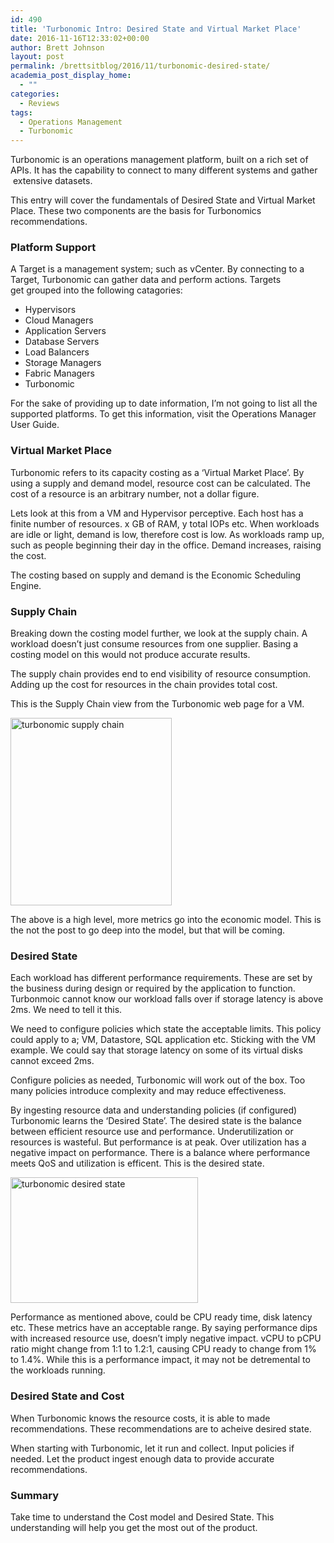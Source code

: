 ```yaml
---
id: 490
title: 'Turbonomic Intro: Desired State and Virtual Market Place'
date: 2016-11-16T12:33:02+00:00
author: Brett Johnson
layout: post
permalink: /brettsitblog/2016/11/turbonomic-desired-state/
academia_post_display_home:
  - ""
categories:
  - Reviews
tags:
  - Operations Management
  - Turbonomic
---
```

Turbonomic is an operations management platform, built on a rich set of APIs. It has the capability to connect to many different systems and gather  extensive datasets.

This entry will cover the fundamentals of Desired State and Virtual Market Place. These two components are the basis for Turbonomics recommendations.

### Platform Support

A Target is a management system; such as vCenter. By connecting to a Target, Turbonomic can gather data and perform actions. Targets get grouped into the following catagories:

  * Hypervisors
  * Cloud Managers
  * Application Servers
  * Database Servers
  * Load Balancers
  * Storage Managers
  * Fabric Managers
  * Turbonomic

For the sake of providing up to date information, I&#8217;m not going to list all the supported platforms. To get this information, visit the Operations Manager User Guide.

### Virtual Market Place

Turbonomic refers to its capacity costing as a &#8216;Virtual Market Place&#8217;. By using a supply and demand model, resource cost can be calculated. The cost of a resource is an arbitrary number, not a dollar figure.

Lets look at this from a VM and Hypervisor perceptive. Each host has a finite number of resources. x GB of RAM, y total IOPs etc. When workloads are idle or light, demand is low, therefore cost is low. As workloads ramp up, such as people beginning their day in the office. Demand increases, raising the cost.

The costing based on supply and demand is the Economic Scheduling Engine.

### Supply Chain

Breaking down the costing model further, we look at the supply chain. A workload doesn&#8217;t just consume resources from one supplier. Basing a costing model on this would not produce accurate results.

The supply chain provides end to end visibility of resource consumption. Adding up the cost for resources in the chain provides total cost.

This is the Supply Chain view from the Turbonomic web page for a VM.

<img class="alignnone size-medium wp-image-493" src="https://sdbrett.com/assets/images/2016/11/Turbonomic-Supply-Chain-258x300.png" alt="turbonomic supply chain" width="258" height="300" srcset="https://sdbrett.com/assets/images2016/11/Turbonomic-Supply-Chain-258x300.png 258w, https://sdbrett.com/assets/images2016/11/Turbonomic-Supply-Chain-260x302.png 260w, https://sdbrett.com/assets/images2016/11/Turbonomic-Supply-Chain.png 646w" sizes="(max-width: 258px) 100vw, 258px" />

The above is a high level, more metrics go into the economic model. This is the not the post to go deep into the model, but that will be coming.

### Desired State

Each workload has different performance requirements. These are set by the business during design or required by the application to function. Turbonmoic cannot know our workload falls over if storage latency is above 2ms. We need to tell it this.

We need to configure policies which state the acceptable limits. This policy could apply to a; VM, Datastore, SQL application etc. Sticking with the VM example. We could say that storage latency on some of its virtual disks cannot exceed 2ms.

Configure policies as needed, Turbonomic will work out of the box. Too many policies introduce complexity and may reduce effectiveness.

By ingesting resource data and understanding policies (if configured) Turbonomic learns the &#8216;Desired State&#8217;. The desired state is the balance between efficient resource use and performance. Underutilization or resources is wasteful. But performance is at peak. Over utilization has a negative impact on performance. There is a balance where performance meets QoS and utilization is efficent. This is the desired state.

<img class="alignnone size-medium wp-image-492" src="https://sdbrett.com/assets/images/2016/11/Turbonomic-Desired-State-300x201.png" alt="turbonomic desired state" width="300" height="201" srcset="https://sdbrett.com/assets/images2016/11/Turbonomic-Desired-State-300x201.png 300w, https://sdbrett.com/assets/images2016/11/Turbonomic-Desired-State-768x516.png 768w, https://sdbrett.com/assets/images2016/11/Turbonomic-Desired-State-260x175.png 260w, https://sdbrett.com/assets/images2016/11/Turbonomic-Desired-State.png 840w" sizes="(max-width: 300px) 100vw, 300px" />

Performance as mentioned above, could be CPU ready time, disk latency etc. These metrics have an acceptable range. By saying performance dips with increased resource use, doesn&#8217;t imply negative impact. vCPU to pCPU ratio might change from 1:1 to 1.2:1, causing CPU ready to change from 1% to 1.4%. While this is a performance impact, it may not be detremental to the workloads running.

### Desired State and Cost

When Turbonomic knows the resource costs, it is able to made recommendations. These recommendations are to acheive desired state.

When starting with Turbonomic, let it run and collect. Input policies if needed. Let the product ingest enough data to provide accurate recommendations.

### Summary

Take time to understand the Cost model and Desired State. This understanding will help you get the most out of the product.